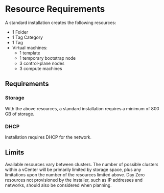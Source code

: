 # Resource Requirements

A standard installation creates the following resources:

- 1 Folder
- 1 Tag Category
- 1 Tag
- Virtual machines:
  - 1 template
  - 1 temporary bootstrap node
  - 3 control-plane nodes
  - 3 compute machines

## Requirements

### Storage
With the above resources, a standard installation requires a minimum of 800 GB of storage.

### DHCP
Installation requires DHCP for the network. 

## Limits
Available resources vary between clusters. The number of possible clusters within a vCenter will be primarily limited by storage space, plus any limitations upon the number of the resources limited above. Day Zero resources not provisioned by the installer, such as IP addresses and networks, should also be considered when planning.